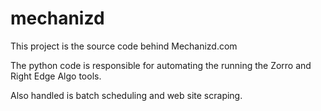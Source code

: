 # mechanizd

This project is the source code behind Mechanizd.com

The python code is responsible for automating the running the Zorro and Right Edge Algo tools.

Also handled is batch scheduling and web site scraping.
